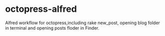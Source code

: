 octopress-alfred
================

Alfred workflow for octopress,including rake new_post, opening blog folder in terminal and opening posts floder in Finder.
